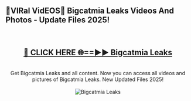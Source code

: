 <h2>🔴VIRal VidEOS🔴 Bigcatmia Leaks Videos And Photos - Update Files 2025!</h2>
<br>
<div align="center">
<h2><a href="https://virallinks.top/odZfE0" rel="nofollow">🔴 CLICK HERE 🌐==►► Bigcatmia Leaks</a></h2>
<br>
Get Bigcatmia Leaks and all content. Now you can access all videos and pictures of Bigcatmia Leaks. New Updated Files 2025!
<br>
<br>
<a href="https://virallinks.top/odZfE0" rel="nofollow" data-target="animated-image.originalLink"><img src="https://i.imgur.com/dJHk4Zq.gif)" alt="Bigcatmia Leaks" style="max-width: 100%; display: inline-block;" data-target="animated-image.originalImage"></a>
</div>
<br>
